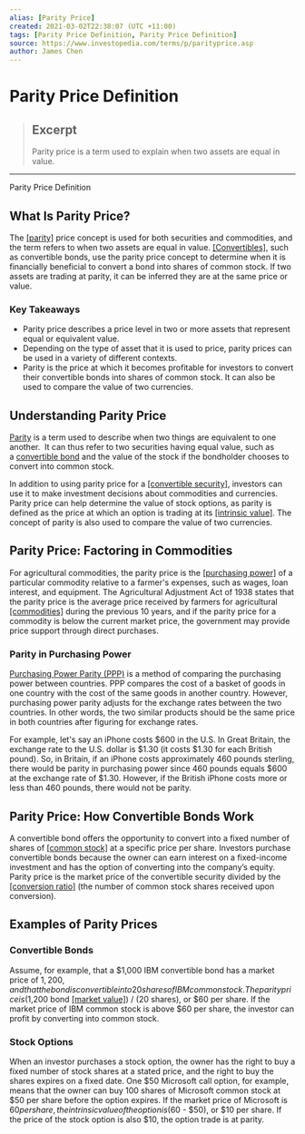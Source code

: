 ```yaml
---
alias: [Parity Price]
created: 2021-03-02T22:38:07 (UTC +11:00)
tags: [Parity Price Definition, Parity Price Definition]
source: https://www.investopedia.com/terms/p/parityprice.asp
author: James Chen
---
```


# Parity Price Definition

> ## Excerpt
> Parity price is a term used to explain when two assets are equal in value.

---

Parity Price Definition
## What Is Parity Price?

The [[parity]](https://www.investopedia.com/terms/p/parity.asp) price concept is used for both securities and commodities, and the term refers to when two assets are equal in value. [[Convertibles]](https://www.investopedia.com/terms/c/convertibles.asp), such as convertible bonds, use the parity price concept to determine when it is financially beneficial to convert a bond into shares of common stock. If two assets are trading at parity, it can be inferred they are at the same price or value.

### Key Takeaways

-   Parity price describes a price level in two or more assets that represent equal or equivalent value.
-   Depending on the type of asset that it is used to price, parity prices can be used in a variety of different contexts.
-   Parity is the price at which it becomes profitable for investors to convert their convertible bonds into shares of common stock. It can also be used to compare the value of two currencies.

## Understanding Parity Price

[Parity](https://www.investopedia.com/terms/p/parity.asp) is a term used to describe when two things are equivalent to one another.  It can thus refer to two securities having equal value, such as a [convertible bond](https://www.investopedia.com/terms/c/convertiblebond.asp) and the value of the stock if the bondholder chooses to convert into common stock.

In addition to using parity price for a [[convertible security]](https://www.investopedia.com/terms/c/convertible-security.asp), investors can use it to make investment decisions about commodities and currencies. Parity price can help determine the value of stock options, as parity is defined as the price at which an option is trading at its [[intrinsic value]](https://www.investopedia.com/terms/i/intrinsicvalue.asp). The concept of parity is also used to compare the value of two currencies.

## Parity Price: Factoring in Commodities

For agricultural commodities, the parity price is the [[purchasing power]](https://www.investopedia.com/terms/p/purchasingpower.asp) of a particular commodity relative to a farmer's expenses, such as wages, loan interest, and equipment. The Agricultural Adjustment Act of 1938 states that the parity price is the average price received by farmers for agricultural [[commodities]](https://www.investopedia.com/terms/c/commodity.asp) during the previous 10 years, and if the parity price for a commodity is below the current market price, the government may provide price support through direct purchases.

### Parity in Purchasing Power

[Purchasing Power Parity (PPP)](https://www.investopedia.com/updates/purchasing-power-parity-ppp/) is a method of comparing the purchasing power between countries. PPP compares the cost of a basket of goods in one country with the cost of the same goods in another country. However, purchasing power parity adjusts for the exchange rates between the two countries. In other words, the two similar products should be the same price in both countries after figuring for exchange rates.

For example, let's say an iPhone costs $600 in the U.S. In Great Britain, the exchange rate to the U.S. dollar is $1.30 (it costs $1.30 for each British pound). So, in Britain, if an iPhone costs approximately 460 pounds sterling, there would be parity in purchasing power since 460 pounds equals $600 at the exchange rate of $1.30. However, if the British iPhone costs more or less than 460 pounds, there would not be parity.

## Parity Price: How Convertible Bonds Work

A convertible bond offers the opportunity to convert into a fixed number of shares of [[common stock]](https://www.investopedia.com/terms/c/commonstock.asp) at a specific price per share. Investors purchase convertible bonds because the owner can earn interest on a fixed-income investment and has the option of converting into the company’s equity. Parity price is the market price of the convertible security divided by the [[conversion ratio]](https://www.investopedia.com/terms/c/conversionratio.asp) (the number of common stock shares received upon conversion).

## Examples of Parity Prices

### Convertible Bonds

Assume, for example, that a $1,000 IBM convertible bond has a market price of $1,200, and that the bond is convertible into 20 shares of IBM common stock. The parity price is ($1,200 bond [[market value]](https://www.investopedia.com/terms/m/marketvalue.asp)) / (20 shares), or $60 per share. If the market price of IBM common stock is above $60 per share, the investor can profit by converting into common stock.

### Stock Options

When an investor purchases a stock option, the owner has the right to buy a fixed number of stock shares at a stated price, and the right to buy the shares expires on a fixed date. One $50 Microsoft call option, for example, means that the owner can buy 100 shares of Microsoft common stock at $50 per share before the option expires. If the market price of Microsoft is $60 per share, the intrinsic value of the option is ($60 - $50), or $10 per share. If the price of the stock option is also $10, the option trade is at parity.
